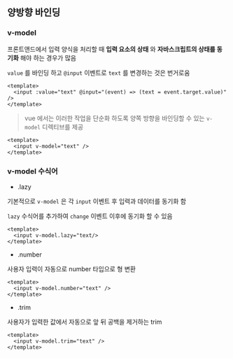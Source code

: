 ## 양방향 바인딩

### v-model

프론트앤드에서 입력 양식을 처리할 때 **입력 요소의 상태** 와 **자바스크립트의 상태를 동기화** 해야 하는 경우가 많음

`value` 를 바인딩 하고 `@input` 이벤트로 `text` 를 변경하는 것은 번거로움

```vue
<template>
  <input :value="text" @input="(event) => (text = event.target.value)" />
</template>
```

> vue 에서는 이러한 작업을 단순화 하도록 양쪽 방향을 바인딩할 수 있는 `v-model` 디렉티브를 제공

```vue
<template>
  <input v-model="text" />
</template>
```

### v-model 수식어

- .lazy

기본적으로 `v-model` 은 각 `input` 이벤트 후 입력과 데이터를 동기화 함

`lazy` 수식어를 추가하여 `change` 이벤트 이후에 동기화 할 수 있음

```vue
<template>
  <input v-model.lazy="text/>
</template>
```

- .number

사용자 입력이 자동으로 number 타입으로 형 변환

```vue
<template>
  <input v-model.number="text" />
</template>
```

- .trim

사용자가 입력한 값에서 자동으로 앞 뒤 공백을 제거하는 trim

```vue
<template>
  <input v-model.trim="text" />
</template>
```
